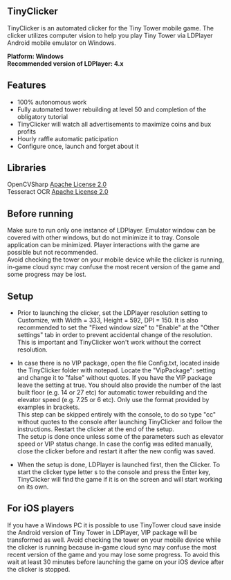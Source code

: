 ## TinyClicker
TinyClicker is an automated clicker for the Tiny Tower mobile game. 
The clicker utilizes computer vision to help you play Tiny Tower via LDPlayer Android mobile emulator on Windows.

**Platform: Windows**\
**Recommended version of LDPlayer: 4.x**

## Features
- 100% autonomous work
- Fully automated tower rebuilding at level 50 and completion of the obligatory tutorial
- TinyClicker will watch all advertisements to maximize coins and bux profits
- Hourly raffle automatic paticipation
- Configure once, launch and forget about it

## Libraries
OpenCVSharp  [Apache License 2.0](https://github.com/shimat/opencvsharp/blob/master/LICENSE)\
Tesseract OCR  [Apache License 2.0](https://github.com/tesseract-ocr/tesseract/blob/main/LICENSE)


## Before running
Make sure to run only one instance of LDPlayer. 
Emulator window can be covered with other windows, but do not minimize it to tray. 
Console application can be minimized. Player interactions with the game are possible but not recommended.\
Avoid checking the tower on your mobile device while the clicker is running, in-game cloud sync may confuse the most recent version of the game and some progress may be lost.


## Setup
- Prior to launching the clicker, set the LDPlayer resolution setting to Customize, with Width = 333, Height = 592, DPI = 150. It is also recommended to set the "Fixed window size" to "Enable" at the "Other settings" tab in order to prevent accidental change of the resolution. This is important and TinyClicker won't work without the correct resolution.

- In case there is no VIP package, open the file Config.txt, located inside the TinyClicker folder with notepad. Locate the "VipPackage": setting and change it to "false" without quotes. If you have the VIP package leave the setting at true. You should also provide the number of the last built floor (e.g. 14 or 27 etc) for automatic tower rebuilding and the elevator speed (e.g. 7.25 or 6 etc). Only use the format provided by examples in brackets.\
This step can be skipped entirely with the console, to do so type "cc" without quotes to the console after launching TinyClicker and follow the instructions. Restart the clicker at the end of the setup.\
The setup is done once unless some of the parameters such as elevator speed or VIP status change. In case the config was edited manually, close the clicker before and restart it after the new config was saved.

- When the setup is done, LDPlayer is launched first, then the Clicker. To start the clicker type letter s to the console and press the Enter key, TinyClicker will find the game if it is on the screen and will start working on its own. 

## For iOS players
If you have a Windows PC it is possible to use TinyTower cloud save inside the Android version of Tiny Tower in LDPlayer, VIP package will be transformed as well. Avoid checking the tower on your mobile device while the clicker is running because in-game cloud sync may confuse the most recent version of the game and you may lose some progress. To avoid this wait at least 30 minutes before launching the game on your iOS device after the clicker is stopped.
